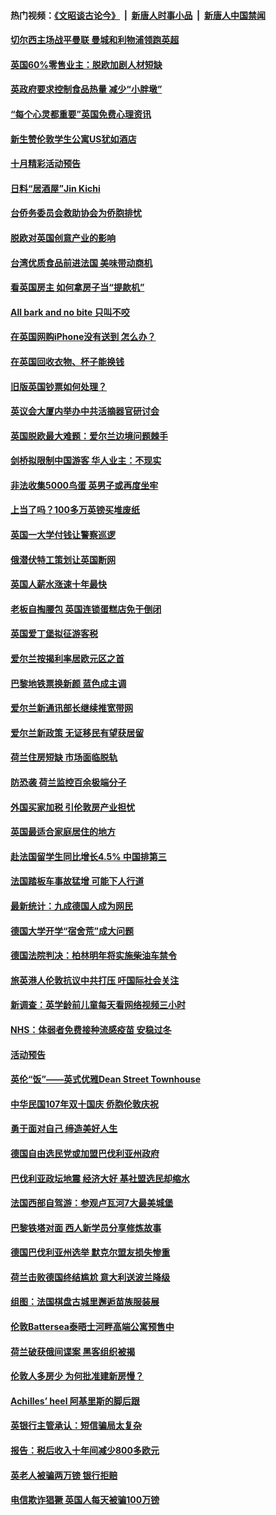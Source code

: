 #### 热门视频：[《文昭谈古论今》](https://github.com/gfw-breaker/wenzhao/blob/master/README.md?t=10220633) &nbsp;|&nbsp; [新唐人时事小品](https://github.com/gfw-breaker/ntdtv-comedy/blob/master/README.md?t=10220633) &nbsp;|&nbsp; [新唐人中国禁闻](https://github.com/gfw-breaker/ntdtv-news/blob/master/README.md?t=10220633)

#### [切尔西主场战平曼联 曼城和利物浦领跑英超](../pages/nsc974/n10799387.md?t=10220633) 

#### [英国60%零售业主：脱欧加剧人材短缺](../pages/nsc974/n10798814.md?t=10220633) 

#### [英政府要求控制食品热量 减少“小胖墩”](../pages/nsc974/n10798915.md?t=10220633) 

#### [“每个心灵都重要”英国免费心理资讯](../pages/nsc974/n10798906.md?t=10220633) 

#### [新生赞伦敦学生公寓US犹如酒店](../pages/nsc974/n10798881.md?t=10220633) 

#### [十月精彩活动预告](../pages/nsc974/n10798869.md?t=10220633) 

#### [日料“居酒屋”Jin Kichi](../pages/nsc974/n10798856.md?t=10220633) 

#### [台侨务委员会救助协会为侨胞排忧](../pages/nsc974/n10798830.md?t=10220633) 

#### [脱欧对英国创意产业的影响](../pages/nsc974/n10798806.md?t=10220633) 

#### [台湾优质食品前进法国 美味带动商机](../pages/nsc974/n10796380.md?t=10220633) 

#### [看英国房主 如何拿房子当“提款机”](../pages/nsc974/n10795639.md?t=10220633) 

#### [All bark and no bite 只叫不咬](../pages/nsc974/n10795626.md?t=10220633) 

#### [在英国网购iPhone没有送到 怎么办？](../pages/nsc974/n10795611.md?t=10220633) 

#### [在英国回收衣物、杯子能换钱](../pages/nsc974/n10795600.md?t=10220633) 

#### [旧版英国钞票如何处理？](../pages/nsc974/n10795574.md?t=10220633) 

#### [英议会大厦内举办中共活摘器官研讨会](../pages/nsc974/n10795559.md?t=10220633) 

#### [英国脱欧最大难题：爱尔兰边境问题棘手](../pages/nsc974/n10793065.md?t=10220633) 

#### [剑桥拟限制中国游客 华人业主：不现实](../pages/nsc974/n10793028.md?t=10220633) 

#### [非法收集5000鸟蛋 英男子或再度坐牢](../pages/nsc974/n10793168.md?t=10220633) 

#### [上当了吗？100多万英镑买堆废纸](../pages/nsc974/n10793153.md?t=10220633) 

#### [英国一大学付钱让警察巡逻](../pages/nsc974/n10793144.md?t=10220633) 

#### [俄潜伏特工策划让英国断网](../pages/nsc974/n10793138.md?t=10220633) 

#### [英国人薪水涨速十年最快](../pages/nsc974/n10793134.md?t=10220633) 

#### [老板自掏腰包 英国连锁蛋糕店免于倒闭](../pages/nsc974/n10793123.md?t=10220633) 

#### [英国爱丁堡拟征游客税](../pages/nsc974/n10793043.md?t=10220633) 

#### [爱尔兰按揭利率居欧元区之首](../pages/nsc974/n10792636.md?t=10220633) 

#### [巴黎地铁票换新颜 蓝色成主调](../pages/nsc974/n10792539.md?t=10220633) 

#### [爱尔兰新通讯部长继续推宽带网](../pages/nsc974/n10792470.md?t=10220633) 

#### [爱尔兰新政策 无证移民有望获居留](../pages/nsc974/n10792193.md?t=10220633) 

#### [荷兰住房短缺 市场面临脱轨](../pages/nsc974/n10792107.md?t=10220633) 

#### [防恐袭 荷兰监控百余极端分子](../pages/nsc974/n10792022.md?t=10220633) 

#### [外国买家加税 引伦敦房产业担忧](../pages/nsc974/n10790977.md?t=10220633) 

#### [英国最适合家庭居住的地方](../pages/nsc974/n10790961.md?t=10220633) 

#### [赴法国留学生同比增长4.5% 中国排第三](../pages/nsc974/n10790702.md?t=10220633) 

#### [法国踏板车事故猛增 可能下人行道](../pages/nsc974/n10790752.md?t=10220633) 

#### [最新统计：九成德国人成为网民](../pages/nsc974/n10789368.md?t=10220633) 

#### [德国大学开学“宿舍荒”成大问题](../pages/nsc974/n10789287.md?t=10220633) 

#### [德国法院判决：柏林明年将实施柴油车禁令](../pages/nsc974/n10788104.md?t=10220633) 

#### [旅英港人伦敦抗议中共打压 吁国际社会关注](../pages/nsc974/n10788264.md?t=10220633) 

#### [新调查：英学龄前儿童每天看网络视频三小时](../pages/nsc974/n10788331.md?t=10220633) 

#### [NHS：体弱者免费接种流感疫苗 安稳过冬](../pages/nsc974/n10788326.md?t=10220633) 

#### [活动预告](../pages/nsc974/n10788321.md?t=10220633) 

#### [英伦“饭”——英式优雅Dean Street Townhouse](../pages/nsc974/n10788313.md?t=10220633) 

#### [中华民国107年双十国庆 侨胞伦敦庆祝](../pages/nsc974/n10788304.md?t=10220633) 

#### [勇于面对自己 缔造美好人生](../pages/nsc974/n10788275.md?t=10220633) 

#### [德国自由选民党或加盟巴伐利亚州政府](../pages/nsc974/n10788073.md?t=10220633) 

#### [巴伐利亚政坛地震  经济大好 基社盟选民却缩水](../pages/nsc974/n10787951.md?t=10220633) 

#### [法国西部自驾游：参观卢瓦河7大最美城堡](../pages/nsc974/n10760218.md?t=10220633) 

#### [巴黎铁塔对面 西人新学员分享修炼故事](../pages/nsc974/n10786939.md?t=10220633) 

#### [德国巴伐利亚州选举 默克尔盟友损失惨重](../pages/nsc974/n10783385.md?t=10220633) 

#### [荷兰击败德国终结尴尬 意大利送波兰降级](../pages/nsc974/n10783771.md?t=10220633) 

#### [组图：法国棋盘古城里邂逅苗族服装展](../pages/nsc974/n10781596.md?t=10220633) 

#### [伦敦Battersea泰晤士河畔高端公寓预售中](../pages/nsc974/n10780029.md?t=10220633) 

#### [荷兰破获俄间谍案 黑客组织被揭](../pages/nsc974/n10779265.md?t=10220633) 

#### [伦敦人多房少 为何批准建新房慢？](../pages/nsc974/n10779376.md?t=10220633) 

#### [Achilles’ heel 阿基里斯的脚后跟](../pages/nsc974/n10779364.md?t=10220633) 

#### [英银行主管承认：短信骗局太复杂](../pages/nsc974/n10779357.md?t=10220633) 

#### [报告：税后收入十年间减少800多欧元](../pages/nsc974/n10779342.md?t=10220633) 

#### [英老人被骗两万镑 银行拒赔](../pages/nsc974/n10779353.md?t=10220633) 

#### [电信欺诈猖獗 英国人每天被骗100万镑](../pages/nsc974/n10779322.md?t=10220633) 

